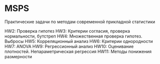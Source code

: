 # MSPS
Практические задачи по методам современной прикладной статистики

HW2: Проверка гипотез
HW3: Критерии согласия, проверка нормальности, бутстреп
HW4: Множественная проверка гипотез. Выбросы
HW5: Корреляционный анализ
HW6: Критерии однородности
HW7: ANOVA
HW9: Регрессионный анализ
HW10: Оценивание плотностей. Непараметрическая регрессия
HW11: Методы понижения размерности
